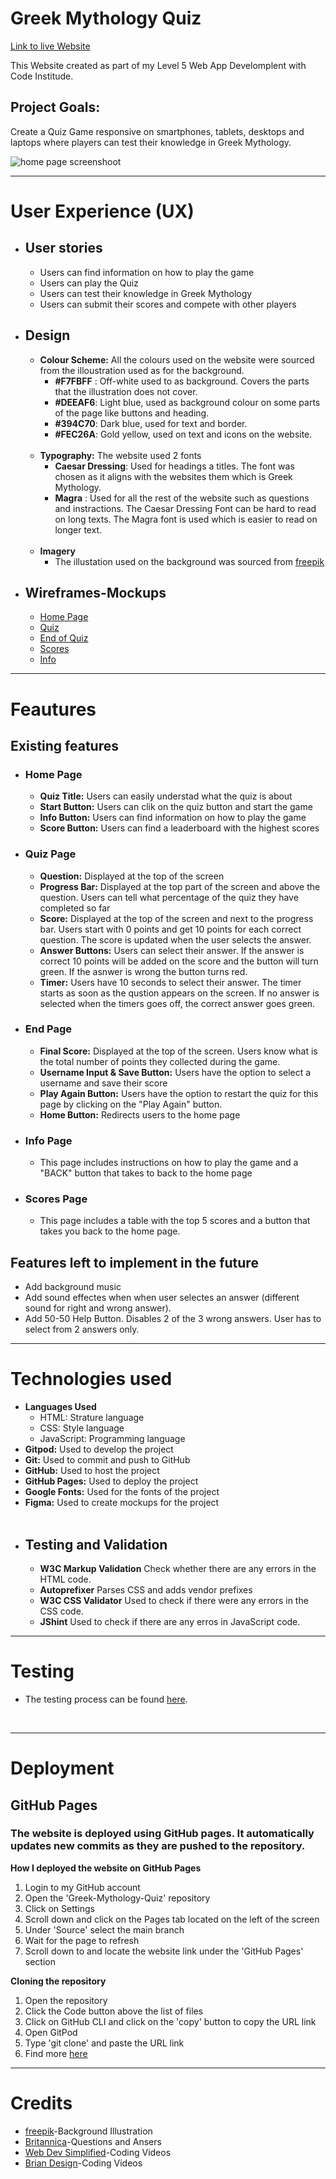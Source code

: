 # **Greek Mythology Quiz**

[Link to live Website](https://mariamar95.github.io/Greek-Mythology-Quiz/)
<br>
 
This Website created as part of my Level 5 Web App Develomplent with Code Institude. 
## Project Goals: 
Create a Quiz Game responsive on smartphones, tablets, desktops and laptops where players can test their knowledge in Greek Mythology.
 

![home page screenshoot](assets/images/home_scr.png)

----
# **User Experience (UX)**
   - ##  **User stories**
     - Users can find information on how to play the game
     - Users can play the Quiz
     - Users can test their knowledge in Greek Mythology 
     - Users can submit their scores and compete with other players

  - ##  **Design**
    -  **Colour Scheme:**
       All the colours used on the website were sourced from the illoustration used as for the background.<br>
         - **#F7FBFF** : Off-white used to as background. Covers the parts that the illustration does not cover.<br>
         - **#DEEAF6**: Light blue, used as background colour on some parts of the page like buttons and heading.<br>
         - **#394C70**: Dark blue, used for text and border. <br>
         - **#FEC26A**: Gold yellow, used on text and icons on the website.    
        <br>
     -  **Typography:** The website used 2 fonts <br>
          - **Caesar Dressing**: Used for headings a titles. The font was chosen as it aligns with the websites them which is Greek Mythology.
          - **Magra** : Used for all the rest of the website such as questions and instractions. The Caesar Dressing Font can be hard to read on long texts. The Magra font is used which is easier to read on longer text.
         <br>
     -   **Imagery** 
          - The illustation used on the background was sourced from [freepik](https://www.freepik.com/home)
            <br>
          
  - ## **Wireframes-Mockups**
    - [Home Page](assets/images/Wirerames-Mockups/HomePage.jpeg)
    - [Quiz](assets/images/Wirerames-Mockups/Quiz.png)
    - [End of Quiz](assets/images/Wirerames-Mockups/EndOfQuiz.png)
    - [Scores](assets/images/Wirerames-Mockups/Scores.png)
    - [Info](assets/images/Wirerames-Mockups/Info.png)
--- 
# **Feautures**
 ## **Existing features**
 - ### Home Page
   - **Quiz Title:** Users can easily understad what the quiz is about
   - **Start Button:** Users can clik on the quiz button and start the game
   - **Info Button:** Users can find information on how to play the game
   - **Score Button:** Users can find a leaderboard with the highest scores  
  - ### Quiz Page
    -  **Question:** Displayed at the top of the screen
    -  **Progress Bar:** Displayed at the top part of the screen and above the question. Users can tell what percentage of the quiz they have completed so far
    -  **Score:** Displayed at the top of the screen and next to the progress bar. Users start with 0 points and get 10 points for each correct question. The score is updated when the user selects the answer.
    -  **Answer Buttons:** Users can select their answer. If the answer is correct 10 points will be added on the score and the button will turn green. If the asnwer is wrong the button turns red. 
    -  **Timer:** Users have 10 seconds to select their answer. The timer starts as soon as the qustion appears on the screen. If no answer is selected when the timers goes off, the correct answer goes green.
  - ### End Page
    - **Final Score:** Displayed at the top of the screen. Users know what is the total number of points they collected during the game.
    - **Username Input & Save Button:** Users have the option to select a username and save their score
    - **Play Again Button:** Users have the option to restart the quiz for this page by clicking on the "Play Again" button.
    - **Home Button:** Redirects users to the home page
 - ### Info Page
   - This page includes instructions on how to play the game and a "BACK" button that takes to back to the home page
 - ### Scores Page
    - This page includes a table with the top 5 scores and a button that takes you back to the home page.

## **Features left to implement in the future**
 - Add background music
 - Add sound effectes when when user selectes an answer (different sound for right and wrong answer).
 - Add 50-50 Help Button. Disables 2 of the 3 wrong answers. User has to select from 2 answers only.
 - ---
 # **Technologies used**
 -  **Languages Used**
    - HTML: Strature language
    - CSS: Style language 
    - JavaScript: Programming language
- **Gitpod:** Used to develop the project
- **Git:** Used to commit and push to GitHub
- **GitHub:** Used to host the project
- **GitHub Pages:** Used to deploy the project
- **Google Fonts:** Used for the fonts of the project
- **Figma:** Used to create mockups for the project
  </br> <br>
- ##  **Testing and Validation**
   - **W3C Markup Validation** Check whether there are any errors in the HTML code.
   - **Autoprefixer** Parses CSS and adds vendor prefixes
   - **W3C CSS Validator** Used to check if there were any errors in the CSS code.
   - **JShint** Used to check if there are any erros in JavaScript code.
  
---
# **Testing**
  - The testing process can be found [here](https://github.com/mariamar95/Greek-Mythology-Quiz/blob/main/TESTING.md).
  <br>

---
# **Deployment**
## **GitHub Pages**
### The website is deployed using GitHub pages. It automatically updates new commits as they are pushed to the repository.

**How I deployed the website on GitHub Pages**
 1. Login to my GitHub account
 2. Open the 'Greek-Mythology-Quiz' repository
 3. Click on Settings
 4. Scroll down and click on the Pages tab located on the left of the screen
 5. Under 'Source' select the main branch
 6. Wait for the page to refresh
 7. Scroll down to and locate the website link under the 'GitHub Pages' section

**Cloning the repository**
 1. Open the repository
 2. Click the Code button above the list of files
 3. Click on GitHub CLI and click on the 'copy' button to copy the URL link
 4. Open GitPod
 5. Type 'git clone' and paste the URL link
 6. Find more [here](https://docs.github.com/en/repositories/creating-and-managing-repositories/cloning-a-repository#cloning-a-repository-to-github-desktop)
---
# **Credits**
- [freepik](https://www.freepik.com/)-Background Illustration 
- [Britannica](https://www.britannica.com/)-Questions and Ansers
- [Web Dev Simplified](https://www.youtube.com/c/WebDevSimplified)-Coding Videos
- [Brian Design](https://www.youtube.com/channel/UCsKsymTY_4BYR-wytLjex7A)-Coding Videos
